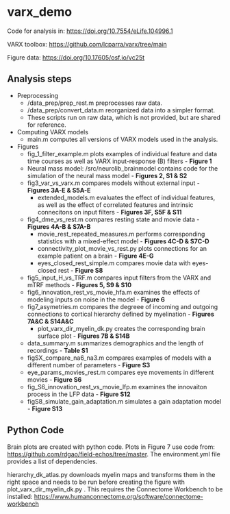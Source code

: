 # varx_demo

Code for analysis in: https://doi.org/10.7554/eLife.104996.1

VARX toolbox: https://github.com/lcparra/varx/tree/main

Figure data: https://doi.org/10.17605/osf.io/vc25t


## Analysis steps

+ Preprocessing
    + /data_prep/prep_rest.m preprocesses raw data.  
    + /data_prep/convert_data.m reorganized data into a simpler format. 
    + These scripts run on raw data, which is not provided, but are shared for reference.
+ Computing VARX models
    + main.m computes all versions of VARX models used in the analysis.
+ Figures
    + fig_1_filter_example.m plots examples of individual feature and data time courses as well as VARX input-response (B) filters - **Figure 1**
    + Neural mass model: /src/neurolib_brainmodel contains code for the simulation of the neural mass model - **Figures 2, S1 & S2**     
    + fig3_var_vs_varx.m compares models without external input - **Figures 3A-E & S5A-E**
        + extended_models.m evaluates the effect of individual features, as well as the effect of correlated features and intrinsic connecitons on input filters - **Figures 3F, S5F & S11** 
    + fig4_dme_vs_rest.m compares resting state and movie data - **Figures 4A-B & S7A-B**
        + movie_rest_repeated_measures.m performs corresponding statistics with a mixed-effect model - **Figures 4C-D & S7C-D**
        + connectivity_plot_movie_vs_rest.py plots connections for an example patient on a brain - **Figure 4E-G**
        + eyes_closed_rest_simple.m compares movie data with eyes-closed rest - **Figure S8**
    + fig5_input_H_vs_TRF.m compares input filters from the VARX and mTRF methods - **Figures 5, S9 & S10**
    + fig6_innovation_rest_vs_movie_hfa.m examines the effects of modeling inputs on noise in the model - **Figure 6**
    + fig7_asymetries.m compares the degreee of incoming and outgoing connections to cortical hierarchy defined by myelination - **Figures 7A&C & S14A&C**
        + plot_varx_dir_myelin_dk.py creates the corresponding brain surface plot - **Figures 7B & S14B**
    + data_summary.m summarizes demographics and the length of recordings - **Table S1**
    + figSX_compare_na6_na3.m compares examples of models with a different number of parameters - **Figure S3**
    + eye_params_movies_rest.m compares eye movements in different movies - **Figure S6**
    + fig_S6_innovation_rest_vs_movie_lfp.m examines the innovaiton process in the LFP data - **Figure S12**
    + figS8_simulate_gain_adaptation.m simulates a gain adaptation model - **Figure S13**
     

## Python Code

Brain plots are created with python code. Plots in Figure 7 use code from: https://github.com/rdgao/field-echos/tree/master. The environment.yml file provides a list of dependencies. 

hierarchy_dk_atlas.py downloads myelin maps and transforms them in the right space and needs to be run before creating the figure with plot_varx_dir_myelin_dk.py . This requires the Connectome Workbench to be installed: https://www.humanconnectome.org/software/connectome-workbench

